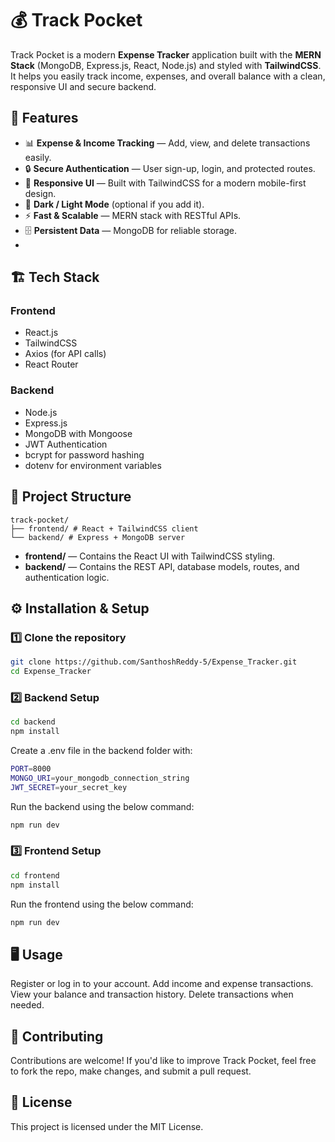 # 💰 Track Pocket
Track Pocket is a modern **Expense Tracker** application built with the **MERN Stack** (MongoDB, Express.js, React, Node.js) and styled with **TailwindCSS**.  
It helps you easily track income, expenses, and overall balance with a clean, responsive UI and secure backend.

## 🚀 Features
- 📊 **Expense & Income Tracking** — Add, view, and delete transactions easily.
- 🔒 **Secure Authentication** — User sign-up, login, and protected routes.
- 📱 **Responsive UI** — Built with TailwindCSS for a modern mobile-first design.
- 🌙 **Dark / Light Mode** (optional if you add it).
- ⚡ **Fast & Scalable** — MERN stack with RESTful APIs.
- 🗄️ **Persistent Data** — MongoDB for reliable storage.
- 
## 🏗️ Tech Stack
### Frontend
- React.js
- TailwindCSS
- Axios (for API calls)
- React Router
### Backend
- Node.js
- Express.js
- MongoDB with Mongoose
- JWT Authentication
- bcrypt for password hashing
- dotenv for environment variables

## 📂 Project Structure
```
track-pocket/
├── frontend/ # React + TailwindCSS client
└── backend/ # Express + MongoDB server
```
- **frontend/** — Contains the React UI with TailwindCSS styling.
- **backend/** — Contains the REST API, database models, routes, and authentication logic.

## ⚙️ Installation & Setup

### 1️⃣ Clone the repository
```bash
git clone https://github.com/SanthoshReddy-5/Expense_Tracker.git
cd Expense_Tracker
```
### 2️⃣ Backend Setup
```bash
cd backend
npm install
```
Create a .env file in the backend folder with:
```bash
PORT=8000
MONGO_URI=your_mongodb_connection_string
JWT_SECRET=your_secret_key
```
Run the backend using the below command:
```bash
npm run dev
```

### 3️⃣ Frontend Setup
```bash
cd frontend
npm install
```
Run the frontend using the below command:
```bash
npm run dev
```

## 🖥️ Usage
Register or log in to your account.
Add income and expense transactions.
View your balance and transaction history.
Delete transactions when needed.

## 🤝 Contributing
Contributions are welcome!
If you'd like to improve Track Pocket, feel free to fork the repo, make changes, and submit a pull request.

## 📜 License
This project is licensed under the MIT License.
